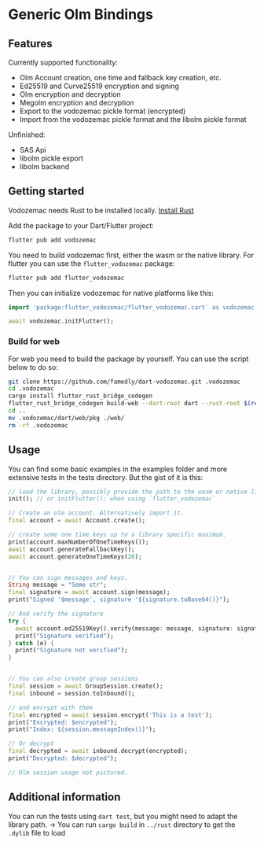 # Generic Olm Bindings

## Features

Currently supported functionality:

- Olm Account creation, one time and fallback key creation, etc.
- Ed25519 and Curve25519 encryption and signing
- Olm encryption and decryption
- Megolm encryption and decryption
- Export to the vodozemac pickle format (encrypted)
- Import from the vodozemac pickle format and the libolm pickle format

Unfinished:

- SAS Api
- libolm pickle export
- libolm backend

## Getting started

Vodozemac needs Rust to be installed locally. [Install Rust](https://www.rust-lang.org/tools/install)

Add the package to your Dart/Flutter project:

```sh
flutter pub add vodozemac
```

You need to build vodozemac first, either the wasm or the native library. For flutter you can use the `flutter_vodozemac` package:

```sh
flutter pub add flutter_vodozemac
```

Then you can initialize vodozemac for native platforms like this:

```dart
import 'package:flutter_vodozemac/flutter_vodozemac.cart` as vodozemac;

await vodozemac.initFlutter();
```

### Build for web

For web you need to build the package by yourself. You can use the script below to do so:

```sh
git clone https://github.com/famedly/dart-vodozemac.git .vodozemac
cd .vodozemac
cargo install flutter_rust_bridge_codegen
flutter_rust_bridge_codegen build-web --dart-root dart --rust-root $(readlink -f rust) --release
cd ..
mv .vodozemac/dart/web/pkg ./web/
rm -rf .vodozemac
```

## Usage

You can find some basic examples in the examples folder and more extensive tests in the tests directory. But the gist of
it is this:

```dart
// load the library, possibly provide the path to the wasm or native library
init(); // or initFlutter(); when using `flutter_vodozemac`

// Create an olm account. Alternatively import it.
final account = await Account.create();

// create some one time keys up to a library specific maximum.
print(account.maxNumberOfOneTimeKeys());
await account.generateFallbackKey();
await account.generateOneTimeKeys(20);


// You can sign messages and keys.
String message = "Some str";
final signature = await account.sign(message);
print("Signed '$message', signature '${signature.toBase64()}");

// And verify the signature
try {
  await account.ed25519Key().verify(message: message, signature: signature);
  print("Signature verified");
} catch (e) {
  print("Signature not verified");
}


// You can also create group sessions
final session = await GroupSession.create();
final inbound = session.toInbound();

// and encrypt with them
final encrypted = await session.encrypt('This is a test');
print("Encrypted: $encrypted");
print("Index: ${session.messageIndex()}");

// Or decrypt
final decrypted = await inbound.decrypt(encrypted);
print("Decrypted: $decrypted");

// Olm session usage not pictured.
```

## Additional information

You can run the tests using `dart test`, but you might need to adapt the library path.
 -> You can run `cargo build` in `../rust` directory to get the `.dylib` file to load
